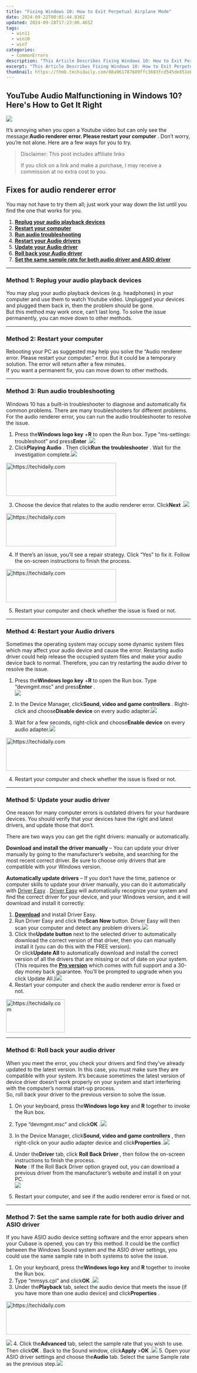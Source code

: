```yaml
---
title: "Fixing Windows 10: How to Exit Perpetual Airplane Mode"
date: 2024-09-22T00:01:44.836Z
updated: 2024-09-28T17:23:06.465Z
tags:
  - win11
  - win10
  - win7
categories:
  - CommonErrors
description: "This Article Describes Fixing Windows 10: How to Exit Perpetual Airplane Mode"
excerpt: "This Article Describes Fixing Windows 10: How to Exit Perpetual Airplane Mode"
thumbnail: https://thmb.techidaily.com/88a961787689ffc3683fcd545de851eb1bcfed7d4ec8b02f27cbade364686f12.jpg
---
```


## YouTube Audio Malfunctioning in Windows 10? Here's How to Get It Right

![](https://images.drivereasy.com/wp-content/uploads/2019/05/audio.jpg)

 It’s annoying when you open a Youtube video but can only see the message:**Audio renderer error. Please restart your computer** . Don’t worry, you’re not alone. Here are a few ways for you to try.

>  Disclaimer: This post includes affiliate links
>
>  If you click on a link and make a purchase, I may receive a commission at no extra cost to you.
>

## Fixes for audio renderer error

 You may not have to try them all; just work your way down the list until you find the one that works for you.

1. [**Replug your audio playback devices**](https://tools.techidaily.com/drivereasy/download/)
2. [**Restart your computer**](https://tools.techidaily.com/drivereasy/download/)
3. [**Run audio troubleshooting**](https://tools.techidaily.com/drivereasy/download/)
4. [**Restart your Audio drivers**](https://tools.techidaily.com/drivereasy/download/)
5. [**Update your Audio driver**](https://tools.techidaily.com/drivereasy/download/)
6. [**Roll back your Audio driver**](https://tools.techidaily.com/drivereasy/download/)
7. [**Set the same sample rate for both audio driver and ASIO driver**](https://tools.techidaily.com/drivereasy/download/)

---

### Method 1: Replug your audio playback devices

 You may plug your audio playback devices (e.g. headphones) in your computer and use them to watch Youtube video. Unplugged your devices and plugged them back in, then the problem should be gone.  
 But this method may work once, can’t last long. To solve the issue permanently, you can move down to other methods.

---

### Method 2: Restart your computer

 Rebooting your PC as suggested may help you solve the “Audio renderer error. Please restart your computer.” error. But it could be a temporary solution. The error will return after a few minutes.  
 If you want a permanent fix, you can move down to other methods.

---

### Method 3: Run audio troubleshooting

 Windows 10 has a built-in troubleshooter to diagnose and automatically fix common problems. There are many troubleshooters for different problems. For the audio renderer error, you can run the audio troubleshooter to resolve the issue.

1. Press the**Windows logo key** +**R** to open the Run box. Type “ms-settings: troubleshoot” and press**Enter** .![](https://images.drivereasy.com/wp-content/uploads/2019/05/01.jpg)
2. Click**Playing Audio** . Then click**Run the troubleshooter** . Wait for the investigation complete.![](https://images.drivereasy.com/wp-content/uploads/2019/05/02.jpg)

<!-- affiliate ads begin -->
<a href="https://aligracehair.sjv.io/c/5597632/1880927/19272" target="_top" id="1880927">
  <img src="//a.impactradius-go.com/display-ad/19272-1880927" border="0" alt="https://techidaily.com" width="300" height="90"/>
</a>
<img height="0" width="0" src="https://aligracehair.sjv.io/i/5597632/1880927/19272" style="position:absolute;visibility:hidden;" border="0" />
<!-- affiliate ads end -->

3. Choose the device that relates to the audio renderer error. Click**Next** .![](https://images.drivereasy.com/wp-content/uploads/2019/05/14.jpg)

<!-- affiliate ads begin -->
<a href="https://aligracehair.sjv.io/c/5597632/1975836/19272" target="_top" id="1975836">
  <img src="//a.impactradius-go.com/display-ad/19272-1975836" border="0" alt="https://techidaily.com" width="300" height="90"/>
</a>
<img height="0" width="0" src="https://aligracehair.sjv.io/i/5597632/1975836/19272" style="position:absolute;visibility:hidden;" border="0" />
<!-- affiliate ads end -->

4. If there’s an issue, you’ll see a repair strategy. Click “Yes” to fix it. Follow the on-screen instructions to finish the process.

<!-- affiliate ads begin -->
<a href="https://aligracehair.sjv.io/c/5597632/2087248/19272" target="_top" id="2087248">
  <img src="//a.impactradius-go.com/display-ad/19272-2087248" border="0" alt="https://techidaily.com" width="300" height="90"/>
</a>
<img height="0" width="0" src="https://aligracehair.sjv.io/i/5597632/2087248/19272" style="position:absolute;visibility:hidden;" border="0" />
<!-- affiliate ads end -->

5. Restart your computer and check whether the issue is fixed or not.

---

### Method 4: Restart your Audio drivers

 Sometimes the operating system may occupy some dynamic system files which may affect your audio device and cause the error. Restarting audio driver could help release the occupied system files and make your audio device back to normal. Therefore, you can try restarting the audio driver to resolve the issue.

1. Press the**Windows logo key** +**R** to open the Run box. Type “devmgmt.msc” and press**Enter** .  
![](https://images.drivereasy.com/wp-content/uploads/2019/05/05.jpg)
2. In the Device Manager, click**Sound, video and game controllers** . Right-click and choose**Disable device** on every audio adapter.![](https://images.drivereasy.com/wp-content/uploads/2019/05/07.jpg)

3. Wait for a few seconds, right-click and choose**Enable device** on every audio adapter.![](https://images.drivereasy.com/wp-content/uploads/2019/05/08.jpg)

<!-- affiliate ads begin -->
<a href="https://ephamedtechinc.pxf.io/c/5597632/2137223/26400" target="_top" id="2137223">
  <img src="//a.impactradius-go.com/display-ad/26400-2137223" border="0" alt="https://techidaily.com" width="728" height="90"/>
</a>
<img height="0" width="0" src="https://ephamedtechinc.pxf.io/i/5597632/2137223/26400" style="position:absolute;visibility:hidden;" border="0" />
<!-- affiliate ads end -->

4. Restart your computer and check whether the issue is fixed or not.

---

### Method 5: Update your audio driver

 One reason for many computer errors is outdated drivers for your hardware devices. You should verify that your devices have the right and latest drivers, and update those that don’t.

 There are two ways you can get the right drivers: manually or automatically.

**Download and install the driver manually** – You can update your driver manually by going to the manufacturer’s website, and searching for the most recent correct driver. Be sure to choose only drivers that are compatible with your Windows version.

**Automatically update drivers** – If you don’t have the time, patience or computer skills to update your driver manually, you can do it automatically with [Driver Easy](https://tools.techidaily.com/drivereasy/download/) . [Driver Easy](https://tools.techidaily.com/drivereasy/download/) will automatically recognize your system and find the correct driver for your device, and your Windows version, and it will download and install it correctly:

1. **[Download](https://tools.techidaily.com/drivereasy/download/)**  and install Driver Easy.
2. Run Driver Easy and click the**Scan Now** button. Driver Easy will then scan your computer and detect any problem drivers.![](https://images.drivereasy.com/wp-content/uploads/2019/05/Snap67-2.jpg)
3. Click the**Update button** next to the selected driver to automatically download the correct version of that driver, then you can manually install it (you can do this with the FREE version).  
 Or click**Update All** to automatically download and install the correct version of all the drivers that are missing or out of date on your system. (This requires the **[Pro version](https://tools.techidaily.com/drivereasy/download/)**  which comes with full support and a 30-day money back guarantee. You’ll be prompted to upgrade when you click Update All.)![](https://images.drivereasy.com/wp-content/uploads/2019/05/Snap853.jpg)
4. Restart your computer and check the audio renderer error is fixed or not.

<!-- affiliate ads begin -->
<a href="https://united.elfm.net/c/5597632/2139558/4704" target="_top" id="2139558">
  <img src="//a.impactradius-go.com/display-ad/4704-2139558" border="0" alt="https://techidaily.com" width="160" height="90"/>
</a>
<img height="0" width="0" src="https://united.elfm.net/i/5597632/2139558/4704" style="position:absolute;visibility:hidden;" border="0" />
<!-- affiliate ads end -->

---

### Method 6: Roll back your audio driver

 When you meet the error, you check your drivers and find they’ve already updated to the latest version. In this case, you must make sure they are compatible with your system. It’s because sometimes the latest version of device driver doesn’t work properly on your system and start interfering with the computer’s normal start-up process.  
 So, roll back your driver to the previous version to solve the issue.

1. On your keyboard, press the**Windows logo key** and **R** together to invoke the Run box.
2. Type “devmgmt.msc” and click**OK** .![](https://images.drivereasy.com/wp-content/uploads/2019/05/05-1.jpg)
3. In the Device Manager, click**Sound, video and game controllers** , then right-click on your audio adapter device and click**Properties** .![](https://images.drivereasy.com/wp-content/uploads/2019/05/10.jpg)

4. Under the**Driver** tab, click **Roll Back Driver** , then follow the on-screen instructions to finish the process.  
**Note** : If the Roll Back Driver option grayed out, you can download a previous driver from the manufacturer’s website and install it on your PC.  
![](https://images.drivereasy.com/wp-content/uploads/2019/05/11.jpg)
5. Restart your computer, and see if the audio renderer error is fixed or not.

---

### Method 7: Set the same sample rate for both audio driver and ASIO driver

 If you have ASIO audio device setting software and the error appears when your Cubase is opened, you can try this method. It could be the conflict between the Windows Sound system and the ASIO driver settings, you could use the same sample rate in both systems to solve the issue.

1. On your keyboard, press the**Windows logo key** and **R** together to invoke the Run box.
2. Type “mmsys.cpl” and click**OK** .![](https://images.drivereasy.com/wp-content/uploads/2019/05/03-2.jpg)
3. Under the**Playback** tab, select the audio device that meets the issue (if you have more than one audio device) and click**Properties** .  

<!-- affiliate ads begin -->
<a href="https://aligracehair.sjv.io/c/5597632/1948881/19272" target="_top" id="1948881">
  <img src="//a.impactradius-go.com/display-ad/19272-1948881" border="0" alt="https://techidaily.com" width="728" height="90"/>
</a>
<img height="0" width="0" src="https://aligracehair.sjv.io/i/5597632/1948881/19272" style="position:absolute;visibility:hidden;" border="0" />
<!-- affiliate ads end -->

![](https://images.drivereasy.com/wp-content/uploads/2019/05/04-1.jpg)
4. Click the**Advanced** tab, select the sample rate that you wish to use. Then click**OK** . Back to the Sound window, click**Apply** \>**OK** .![](https://images.drivereasy.com/wp-content/uploads/2019/05/12.jpg)
5. Open your ASIO driver settings and choose the**Audio** tab. Select the same Sample rate as the previous step.![](https://images.drivereasy.com/wp-content/uploads/2019/05/13.jpg)

<!-- affiliate ads begin -->
<span id="1484963">
					<video width="864" height="864" style="cursor:pointer"
           poster="//a.impactradius-go.com/display-clicktoplayimage/1484963.png"
           onclick="if(!this.playClicked){this.play();this.setAttribute('controls',true);this.playClicked=true;}">
	   <source src="//a.impactradius-go.com/display-ad/16446-1484963">
	   <img src="//a.impactradius-go.com/display-clicktoplayimage/1484963.png" style="border: none; height: 100%; width: 100%; object-fit: contain">
	</video>
	<div style="width:540px;text-align:center"><a href="javascript:window.open(decodeURIComponent('https%3A%2F%2Flaganoo.pxf.io%2Fc%2F5597632%2F1484963%2F16446'), '_blank');void(0);">Click here</a></div>
</span>
<img height="0" width="0" src="https://imp.pxf.io/i/5597632/1484963/16446" style="position:absolute;visibility:hidden;" border="0" />
<!-- affiliate ads end -->

<!-- affiliate ads begin -->
<a href="https://appsumo.8odi.net/c/5597632/2049379/7443" target="_top" id="2049379">
  <img src="//a.impactradius-go.com/display-ad/7443-2049379" border="0" alt="https://techidaily.com" width="728" height="90"/>
</a>
<img height="0" width="0" src="https://appsumo.8odi.net/i/5597632/2049379/7443" style="position:absolute;visibility:hidden;" border="0" />
<!-- affiliate ads end -->

6. Restart your computer and see if the error has been resolved.

---

 We hope you find these techniques useful. You’re welcome to leave comments and questions below.

* [YouTube](https://tools.techidaily.com/drivereasy/download/)

<ins class="adsbygoogle"
     style="display:block"
     data-ad-format="autorelaxed"
     data-ad-client="ca-pub-7571918770474297"
     data-ad-slot="1223367746"></ins>

<ins class="adsbygoogle"
     style="display:block"
     data-ad-client="ca-pub-7571918770474297"
     data-ad-slot="8358498916"
     data-ad-format="auto"
     data-full-width-responsive="true"></ins>

<span class="atpl-alsoreadstyle">Also read:</span>
<div><ul>
<li><a href="https://fox-boxes.techidaily.com/updated-the-ultimate-5-book-tt-showcases-for-readers-for-2024/"><u>[Updated] The Ultimate 5 Book TT Showcases for Readers for 2024</u></a></li>
<li><a href="https://fox-direct.techidaily.com/2024-approved-envelop-your-senses-in-virtual-realms-the-best-vr-playback-systems-for-pc/"><u>2024 Approved Envelop Your Senses in Virtual Realms The Best VR Playback Systems for PC</u></a></li>
<li><a href="https://vp-tips.techidaily.com/atencion-virtual-especializada-del-software-winx-herramientas-de-rip-y-conversion-de-video/"><u>Atención Virtual Especializada Del Software WinX: Herramientas De Rip Y Conversión De Video</u></a></li>
<li><a href="https://win-howtos.techidaily.com/expert-tips-for-swift-solutions-to-windows-install-failures/"><u>Expert Tips for Swift Solutions to Windows Install Failures</u></a></li>
<li><a href="https://screen-mirror.techidaily.com/in-2024-how-to-cast-google-pixel-8-screen-to-pc-using-wifi-drfone-by-drfone-android/"><u>In 2024, How to Cast Google Pixel 8 Screen to PC Using WiFi | Dr.fone</u></a></li>
<li><a href="https://win-howtos.techidaily.com/local-safety-procedures-reinstated-activating-key-layers-of-digital-armor-on-your-device/"><u>Local Safety Procedures Reinstated - Activating Key Layers of Digital Armor on Your Device</u></a></li>
<li><a href="https://some-tips.techidaily.com/top-drone-picks-unveiling-the-ultimate-flyers-of-2024/"><u>Top Drone Picks: Unveiling the Ultimate Flyers of 2024</u></a></li>
<li><a href="https://win-howtos.techidaily.com/ultimate-quick-fix-guide-to-correct-the-change-rendering-api-error-in-dota-2-error-2024/"><u>Ultimate Quick-Fix Guide to Correct the Change Rendering API Error in Dota 2 [Error 2024]</u></a></li>
<li><a href="https://win-howtos.techidaily.com/understanding-and-resolving-crc-cyclic-redundancy-check-data-corruption-issues/"><u>Understanding and Resolving CRC (Cyclic Redundancy Check) Data Corruption Issues</u></a></li>
</ul></div>

